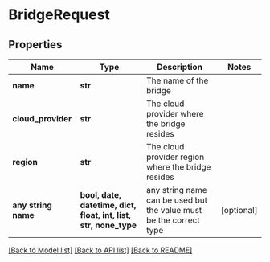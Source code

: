 # BridgeRequest


## Properties
Name | Type | Description | Notes
------------ | ------------- | ------------- | -------------
**name** | **str** | The name of the bridge | 
**cloud_provider** | **str** | The cloud provider where the bridge resides | 
**region** | **str** | The cloud provider region where the bridge resides | 
**any string name** | **bool, date, datetime, dict, float, int, list, str, none_type** | any string name can be used but the value must be the correct type | [optional]

[[Back to Model list]](../README.md#documentation-for-models) [[Back to API list]](../README.md#documentation-for-api-endpoints) [[Back to README]](../README.md)


